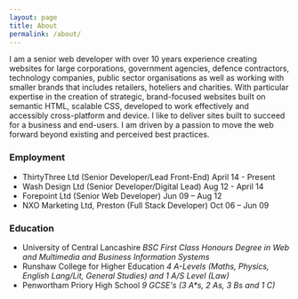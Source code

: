 ```yaml
---
layout: page
title: About
permalink: /about/
---
```


I am a senior web developer with over 10 years experience creating websites for large corporations, government agencies, defence contractors, technology companies, public sector organisations as well as working with smaller brands that includes retailers, hoteliers and charities. With particular expertise in the creation of strategic, brand-focused websites built on semantic HTML, scalable CSS, developed to work effectively and accessibly cross-platform and device. I like to deliver sites built to succeed for a business and end-users. I am driven by a passion to move the web forward beyond existing and perceived best practices.

### Employment

* ThirtyThree Ltd (Senior Developer/Lead Front-End)
  April 14 - Present
* Wash Design Ltd (Senior Developer/Digital Lead)
  Aug 12 - April 14
* Forepoint Ltd (Senior Web Developer)
  Jun 09 – Aug 12
* NXO Marketing Ltd, Preston (Full Stack Developer)
  Oct 06 – Jun 09

### Education

* University of Central Lancashire
_BSC First Class Honours Degree in Web and Multimedia and Business Information Systems_
* Runshaw College for Higher Education
_4 A-Levels (Maths, Physics, English Lang/Lit, General Studies) and 1 A/S Level (Law)_
* Penwortham Priory High School
_9 GCSE's (3 A*s, 2 As, 3 Bs and 1 C)_
